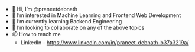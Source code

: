 - 👋 Hi, I’m @praneetdebnath
- 👀 I’m interested in Machine Learning and Frontend Web Development
- 🌱 I’m currently learning Backend Engineering
- 💞️ I’m looking to collaborate on any of the above topics
- 📫 How to reach me 
  - LinkedIn - https://www.linkedin.com/in/praneet-debnath-b37a3219a/

<!---
praneetdebnath/praneetdebnath is a ✨ special ✨ repository because its `README.md` (this file) appears on your GitHub profile.
You can click the Preview link to take a look at your changes.
--->
